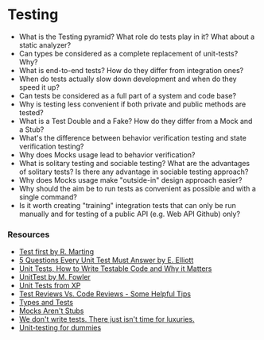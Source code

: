 # Testing

* What is the Testing pyramid? What role do tests play in it? What about a static analyzer?
* Can types be considered as a complete replacement of unit-tests? Why?
* What is end-to-end tests? How do they differ from integration ones?
* When do tests actually slow down development and when do they speed it up?
* Can tests be considered as a full part of a system and code base?
* Why is testing less convenient if both private and public methods are tested? 
* What is a Test Double and a Fake? How do they differ from a Mock and a Stub?
* What's the difference between behavior verification testing and state verification testing?
* Why does Mocks usage lead to behavior verification?
* What is solitary testing and sociable testing? What are the advantages of solitary tests? Is there any advantage in sociable testing approach?
* Why does Mocks usage make "outside-in" design approach easier?
* Why should the aim be to run tests as convenient as possible and with a single command?
* Is it worth creating "training" integration tests that can only be run manually and for testing of a public API (e.g. Web API Github) only?

### Resources

* [Test first by R. Marting](https://blog.cleancoder.com/uncle-bob/2013/09/23/Test-first.html)
* [5 Questions Every Unit Test Must Answer by E. Elliott](https://medium.com/javascript-scene/what-every-unit-test-needs-f6cd34d9836d)
* [Unit Tests, How to Write Testable Code and Why it Matters](https://www.toptal.com/qa/how-to-write-testable-code-and-why-it-matters)
* [UnitTest by M. Fowler](https://martinfowler.com/bliki/UnitTest.html)
* [Unit Tests from XP](http://www.extremeprogramming.org/rules/unittests.html)
* [Test Reviews Vs. Code Reviews - Some Helpful Tips](https://osherove.com/blog/2007/3/13/test-reviews-vs-code-reviews-some-helpful-tips.html)
* [Types and Tests](https://blog.cleancoder.com/uncle-bob/2017/01/13/TypesAndTests.html)
* [Mocks Aren't Stubs](https://www.martinfowler.com/articles/mocksArentStubs.html)
* [We don't write tests. There just isn't time for luxuries.](https://www.jamesgolick.com/2007/8/22/we-dont-write-tests-there-just-isnt-time-for-luxuries.html)
* [Unit-testing for dummies](https://habr.com/en/post/169381/)
